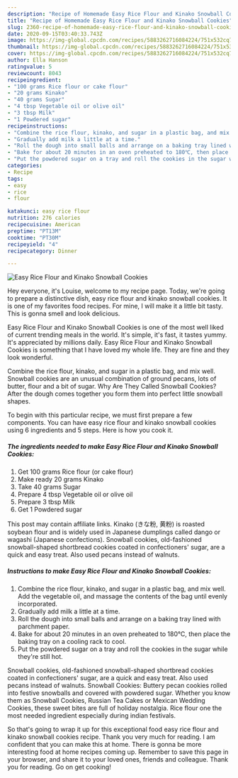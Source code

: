 ```yaml
---
description: "Recipe of Homemade Easy Rice Flour and Kinako Snowball Cookies"
title: "Recipe of Homemade Easy Rice Flour and Kinako Snowball Cookies"
slug: 2360-recipe-of-homemade-easy-rice-flour-and-kinako-snowball-cookies
date: 2020-09-15T03:40:33.743Z
image: https://img-global.cpcdn.com/recipes/5883262716084224/751x532cq70/easy-rice-flour-and-kinako-snowball-cookies-recipe-main-photo.jpg
thumbnail: https://img-global.cpcdn.com/recipes/5883262716084224/751x532cq70/easy-rice-flour-and-kinako-snowball-cookies-recipe-main-photo.jpg
cover: https://img-global.cpcdn.com/recipes/5883262716084224/751x532cq70/easy-rice-flour-and-kinako-snowball-cookies-recipe-main-photo.jpg
author: Ella Hanson
ratingvalue: 5
reviewcount: 8043
recipeingredient:
- "100 grams Rice flour or cake flour"
- "20 grams Kinako"
- "40 grams Sugar"
- "4 tbsp Vegetable oil or olive oil"
- "3 tbsp Milk"
- "1 Powdered sugar"
recipeinstructions:
- "Combine the rice flour, kinako, and sugar in a plastic bag, and mix well. Add the vegetable oil, and massage the contents of the bag until evenly incorporated."
- "Gradually add milk a little at a time."
- "Roll the dough into small balls and arrange on a baking tray lined with parchment paper."
- "Bake for about 20 minutes in an oven preheated to 180℃, then place the baking tray on a cooling rack to cool."
- "Put the powdered sugar on a tray and roll the cookies in the sugar while they&#39;re still hot."
categories:
- Recipe
tags:
- easy
- rice
- flour

katakunci: easy rice flour 
nutrition: 276 calories
recipecuisine: American
preptime: "PT13M"
cooktime: "PT30M"
recipeyield: "4"
recipecategory: Dinner

---
```



![Easy Rice Flour and Kinako Snowball Cookies](https://img-global.cpcdn.com/recipes/5883262716084224/751x532cq70/easy-rice-flour-and-kinako-snowball-cookies-recipe-main-photo.jpg)

Hey everyone, it's Louise, welcome to my recipe page. Today, we're going to prepare a distinctive dish, easy rice flour and kinako snowball cookies. It is one of my favorites food recipes. For mine, I will make it a little bit tasty. This is gonna smell and look delicious.

Easy Rice Flour and Kinako Snowball Cookies is one of the most well liked of current trending meals in the world. It's simple, it's fast, it tastes yummy. It's appreciated by millions daily. Easy Rice Flour and Kinako Snowball Cookies is something that I have loved my whole life. They are fine and they look wonderful.

Combine the rice flour, kinako, and sugar in a plastic bag, and mix well. Snowball cookies are an unusual combination of ground pecans, lots of butter, flour and a bit of sugar. Why Are They Called Snowball Cookies? After the dough comes together you form them into perfect little snowball shapes.


To begin with this particular recipe, we must first prepare a few components. You can have easy rice flour and kinako snowball cookies using 6 ingredients and 5 steps. Here is how you cook it.

<!--inarticleads1-->

##### The ingredients needed to make Easy Rice Flour and Kinako Snowball Cookies:

1. Get 100 grams Rice flour (or cake flour)
1. Make ready 20 grams Kinako
1. Take 40 grams Sugar
1. Prepare 4 tbsp Vegetable oil or olive oil
1. Prepare 3 tbsp Milk
1. Get 1 Powdered sugar


This post may contain affiliate links. Kinako (きな粉, 黄粉) is roasted soybean flour and is widely used in Japanese dumplings called dango or wagashi (Japanese confections). Snowball cookies, old-fashioned snowball-shaped shortbread cookies coated in confectioners&#39; sugar, are a quick and easy treat. Also used pecans instead of walnuts. 

<!--inarticleads2-->

##### Instructions to make Easy Rice Flour and Kinako Snowball Cookies:

1. Combine the rice flour, kinako, and sugar in a plastic bag, and mix well. Add the vegetable oil, and massage the contents of the bag until evenly incorporated.
1. Gradually add milk a little at a time.
1. Roll the dough into small balls and arrange on a baking tray lined with parchment paper.
1. Bake for about 20 minutes in an oven preheated to 180℃, then place the baking tray on a cooling rack to cool.
1. Put the powdered sugar on a tray and roll the cookies in the sugar while they&#39;re still hot.


Snowball cookies, old-fashioned snowball-shaped shortbread cookies coated in confectioners&#39; sugar, are a quick and easy treat. Also used pecans instead of walnuts. Snowball Cookies: Buttery pecan cookies rolled into festive snowballs and covered with powdered sugar. Whether you know them as Snowball Cookies, Russian Tea Cakes or Mexican Wedding Cookies, these sweet bites are full of holiday nostalgia. Rice flour one the most needed ingredient especially during indian festivals. 

So that's going to wrap it up for this exceptional food easy rice flour and kinako snowball cookies recipe. Thank you very much for reading. I am confident that you can make this at home. There is gonna be more interesting food at home recipes coming up. Remember to save this page in your browser, and share it to your loved ones, friends and colleague. Thank you for reading. Go on get cooking!
